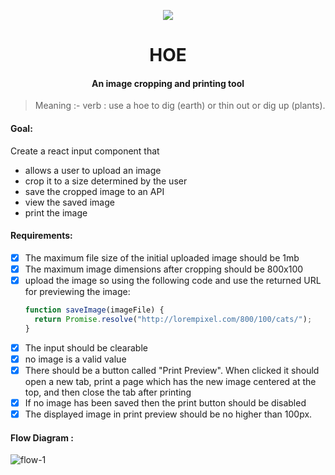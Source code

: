 
<p align="center">
  <img src="https://i.imgur.com/55xMnX3t.jpg"/>
</p>
<h1 align="center">HOE</h1>
<h4 align="center">An image cropping and printing tool</h4>

> Meaning :- verb :
> use a hoe to dig (earth) or thin out or dig up (plants).

#### Goal:

Create a react input component that

* allows a user to upload an image
* crop it to a size determined by the user
* save the cropped image to an API
* view the saved image
* print the image

#### Requirements:

* [x] The maximum file size of the initial uploaded image should be 1mb
* [x] The maximum image dimensions after cropping should be 800x100
* [x] upload the image so using the following code and use the returned URL for previewing the image:
  ```Javascript
  function saveImage(imageFile) {
    return Promise.resolve("http://lorempixel.com/800/100/cats/");  
  }
  ```

- [x] The input should be clearable
- [x] no image is a valid value
- [x] There should be a button called "Print Preview". When clicked it should open a new tab, print a page which has the new image centered at the top, and then close the tab after printing
- [x] If no image has been saved then the print button should be disabled
- [x] The displayed image in print preview should be no higher than 100px.

#### Flow Diagram :

![flow-1](https://user-images.githubusercontent.com/17708702/35199466-0245f4f2-ff24-11e7-9445-b5f5cd72b1c8.jpg)
